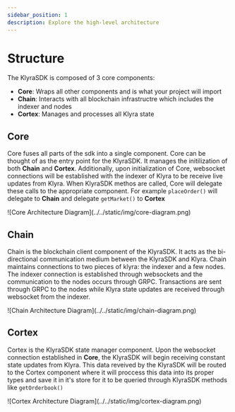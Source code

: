 ```yaml
---
sidebar_position: 1
description: Explore the high-level architecture
---
```


# Structure

The KlyraSDK is composed of 3 core components:

- **Core**: Wraps all other components and is what your project will import
- **Chain**: Interacts with all blockchain infrastructre which includes the indexer and nodes
- **Cortex**: Manages and processes all Klyra state

## Core

Core fuses all parts of the sdk into a single component. Core can be thought of as the entry
point for the KlyraSDK. It manages the initilization of both **Chain** and **Cortex**. Additionally, 
upon initialization of Core, websocket connections will be established with the indexer of Klyra
to be receive live updates from Klyra. When KlyraSDK methos are called, Core will delegate these
calls to the appropriate component. For example `placeOrder()` will delegate to **Chain** and 
delegate `getMarket()` to **Cortex**


<div style={{ margin: '40px 0' }}>
![Core Architecture Diagram](../../static/img/core-diagram.png)
</div>


## Chain

Chain is the blockchain client component of the KlyraSDK. It acts as the bi-directional
communication medium between the KlyraSDK and Klyra. Chain maintains connections to two 
pieces of klyra: the indexer and a few nodes. The indexer connection is established through 
websockets and the communication to the nodes occurs through GRPC. Transactions are sent 
through GRPC to the nodes while Klyra state updates are received through websocket from the 
indexer.

<div style={{ margin: '40px 0' }}>
![Chain Architecture Diagram](../../static/img/chain-diagram.png)
</div>

## Cortex

Cortex is the KlyraSDK state manager component. Upon the websocket connection established in **Core**, 
the KlyraSDK will begin receiving constant state updates from Klyra. This data reveived by the KlyraSDK
will be routed to the Cortex component where it will proccess this data into its proper types and
save it in it's store for it to be queried through KlyraSDK methods like `getOrderbook()`

<div style={{ margin: '40px 0' }}>
![Cortex Architecture Diagram](../../static/img/cortex-diagram.png)
</div>

